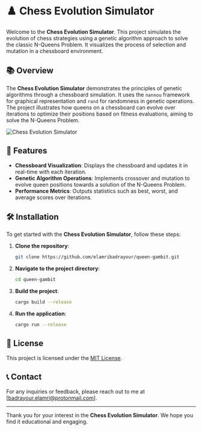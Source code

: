 # ♟️ Chess Evolution Simulator

Welcome to the **Chess Evolution Simulator**. This project simulates the evolution of chess strategies using a genetic algorithm approach to solve the classic N-Queens Problem. It visualizes the process of selection and mutation in a chessboard environment.

## 📚 Overview

The **Chess Evolution Simulator** demonstrates the principles of genetic algorithms through a chessboard simulation. It uses the `nannou` framework for graphical representation and `rand` for randomness in genetic operations. The project illustrates how queens on a chessboard can evolve over iterations to optimize their positions based on fitness evaluations, aiming to solve the N-Queens Problem.

![Chess Evolution Simulator](./assets/chess-evolution-simulator.gif)

## 🌟 Features

- **Chessboard Visualization**: Displays the chessboard and updates it in real-time with each iteration.
- **Genetic Algorithm Operations**: Implements crossover and mutation to evolve queen positions towards a solution of the N-Queens Problem.
- **Performance Metrics**: Outputs statistics such as best, worst, and average scores over iterations.

## 🛠️ Installation

To get started with the **Chess Evolution Simulator**, follow these steps:

1. **Clone the repository**:
   ```bash
   git clone https://github.com/elamribadrayour/queen-gambit.git
   ```

2. **Navigate to the project directory**:
   ```bash
   cd queen-gambit
   ```

3. **Build the project**:
   ```bash
   cargo build --release
   ```

4. **Run the application**:
   ```bash
   cargo run --release
   ```

## 📄 License

This project is licensed under the [MIT License](LICENSE).

## 📞 Contact

For any inquiries or feedback, please reach out to me at [badrayour.elamri@protonmail.com].

---

Thank you for your interest in the **Chess Evolution Simulator**. We hope you find it educational and engaging.
